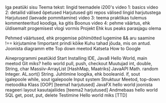 Iga peatüki sisu
	Teema
	    tekst: lingid teemadele i200's
	    video 1: basics
		video 2: detailid
		välised õpetused
    Harjutused
        giti repos
        välised lingid harjutustega
    Harjutused (laevade pommitamine)
		video 3: teema praktikas
		tulemus kommenteeritud koodiga, ka gitis
    Boonus
        video 4: pehme väärtus, ehk üldisemalt progemisest vlogi vormis
	Projekt
		Ehk kus peaks parasjagu olema

Pehmed väärtused, ehk progemise põhimõtted
    lugemine && aru saamine !== kirjutamine !important
	prindi kõike
	Kuhu tahad jõuda, mis on antud.
	Joonista diagramm ette
	Top down meetod
	Katseta
	How to Google

Aineprogrammi peatükid
    Start
        Installing IDE, Java8
        Hello World, main meetod
    Git
        miks?
        hello world
        pull, push, checkout
    Muutujad
        int, double, String, char
        Massiiv-ArrayList [HashMap, Maatriks]
    JavaAPI
        Math.
        random
        Integer.
        AL.sort()
        String.
    Juhtimine
        loogika, ehk booleanid.
        if, sout igalepoole
        while, sout igalepoole
        Input system
    Struktuur
        Meetod, top-down metoodika
        Klass [OOP]
    [teema1 harjutused]
    JavaFX
        hello world
        joonista
        reageeri
        layout
        kasutajaliides
    [teema2 harjutused]
    Andmebaas
        hello world
        SQL
        get, post, put, delete
    Testimine
        Hello world
        miks
        [TTD]

